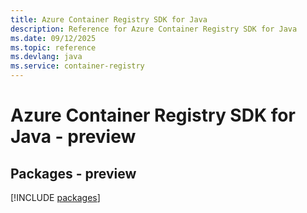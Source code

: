 ```yaml
---
title: Azure Container Registry SDK for Java
description: Reference for Azure Container Registry SDK for Java
ms.date: 09/12/2025
ms.topic: reference
ms.devlang: java
ms.service: container-registry
---
```

# Azure Container Registry SDK for Java - preview
## Packages - preview
[!INCLUDE [packages](container-registry-index.md)]